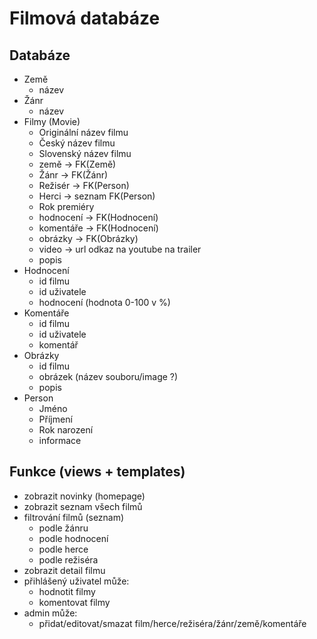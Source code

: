 # Filmová databáze

## Databáze
- Země
  - název
- Žánr
  - název 
- Filmy (Movie)
  - Originální název filmu
  - Český název filmu
  - Slovenský název filmu
  - země -> FK(Země)
  - Žánr -> FK(Žánr)
  - Režisér -> FK(Person)
  - Herci -> seznam FK(Person)
  - Rok premiéry
  - hodnocení -> FK(Hodnocení)
  - komentáře -> FK(Hodnocení)
  - obrázky -> FK(Obrázky)
  - video -> url odkaz na youtube na trailer
  - popis
- Hodnocení
  - id filmu
  - id uživatele
  - hodnocení (hodnota 0-100 v %)
- Komentáře
  - id filmu
  - id uživatele
  - komentář
- Obrázky
  - id filmu
  - obrázek (název souboru/image ?)
  - popis
- Person
  - Jméno
  - Příjmení
  - Rok narození
  - informace

## Funkce (views + templates)
- zobrazit novinky (homepage)
- zobrazit seznam všech filmů
- filtrování filmů (seznam) 
  - podle žánru
  - podle hodnocení
  - podle herce
  - podle režiséra
- zobrazit detail filmu
- přihlášený uživatel může:
  - hodnotit filmy
  - komentovat filmy
- admin může:
  - přidat/editovat/smazat film/herce/režiséra/žánr/země/komentáře